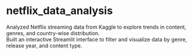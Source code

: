 # netflix_data_analysis

Analyzed Netflix streaming data from Kaggle to explore trends in content, genres, and country-wise distribution.  
Built an interactive Streamlit interface to filter and visualize data by genre, release year, and content type.
